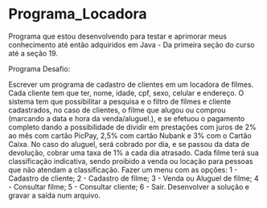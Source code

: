 # Programa_Locadora
Programa que estou desenvolvendo para testar e aprimorar meus conhecimento até então adquiridos em Java - Da primeira seção do curso até a seção 19.

Programa Desafio:

Escrever um programa de cadastro de clientes em um locadora de filmes. Cada cliente tem que ter, nome, idade, cpf, sexo, celular e endereço. O sistema tem que possibilitar a pesquisa e o filtro de filmes e cliente cadastrados, no caso de clientes, o filme que alugou ou comprou (marcando a data e hora da venda/aluguel.), e se efetuou o pagamento completo dando a possibilidade de dividir em prestações com juros de 2% ao mês com cartão PicPay, 2,5% com cartão Nubank e 3% com o Cartão Caixa. No caso do aluguel, será cobrado por dia, e se passou da data de devolução, cobrar uma taxa de 1% a cada dia atrasado. Cada filme terá sua classificação indicativa, sendo proibido a venda ou locação para pessoas que não atendam a classificação. Fazer um menu com as opções: 1 - Cadastro de cliente; 2 - Cadastro de filme; 3 - Venda ou Aluguel de filme; 4 - Consultar filme; 5 - Consultar cliente; 6 - Sair. Desenvolver a solução e gravar a saída num arquivo.
